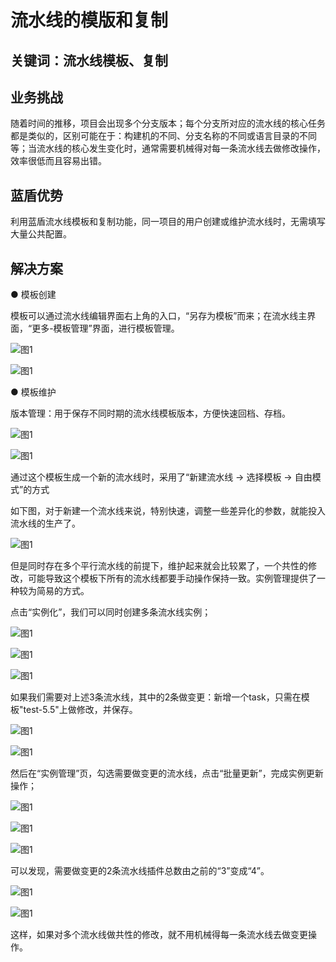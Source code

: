 # 流水线的模版和复制


## 关键词：流水线模板、复制 <a id="&#x51C6;&#x5907;&#x4E8B;&#x9879;"></a>

## 业务挑战 <a id="&#x51C6;&#x5907;&#x4E8B;&#x9879;"></a>

随着时间的推移，项目会出现多个分支版本；每个分支所对应的流水线的核心任务都是类似的，区别可能在于：构建机的不同、分支名称的不同或语言目录的不同等；当流水线的核心发生变化时，通常需要机械得对每一条流水线去做修改操作，效率很低而且容易出错。

## 蓝盾优势 <a id="&#x51C6;&#x5907;&#x4E8B;&#x9879;"></a>

利用蓝盾流水线模板和复制功能，同一项目的用户创建或维护流水线时，无需填写大量公共配置。

## 解决方案 <a id="&#x51C6;&#x5907;&#x4E8B;&#x9879;"></a>

● 模板创建

模板可以通过流水线编辑界面右上角的入口，“另存为模板”而来；在流水线主界面，“更多-模板管理”界面，进行模板管理。

![&#x56FE;1](../../../assets/scene-Template-copy-pipeline-a.png)

![&#x56FE;1](../../../assets/scene-Template-copy-pipeline-b.png)

● 模板维护

版本管理：用于保存不同时期的流水线模板版本，方便快速回档、存档。

![&#x56FE;1](../../../assets/scene-Template-copy-pipeline-c.png)

![&#x56FE;1](../../../assets/scene-Template-copy-pipeline-d.png)

通过这个模板生成一个新的流水线时，采用了“新建流水线 -> 选择模板 -> 自由模式”的方式

如下图，对于新建一个流水线来说，特别快速，调整一些差异化的参数，就能投入流水线的生产了。

![&#x56FE;1](../../../assets/scene-Template-copy-pipeline-e.png)

但是同时存在多个平行流水线的前提下，维护起来就会比较累了，一个共性的修改，可能导致这个模板下所有的流水线都要手动操作保持一致。实例管理提供了一种较为简易的方式。

点击“实例化”，我们可以同时创建多条流水线实例；

![&#x56FE;1](../../../assets/scene-Template-copy-pipeline-f.png)

![&#x56FE;1](../../../assets/scene-Template-copy-pipeline-g.png)

![&#x56FE;1](../../../assets/scene-Template-copy-pipeline-h.png)

如果我们需要对上述3条流水线，其中的2条做变更：新增一个task，只需在模板"test-5.5"上做修改，并保存。

![&#x56FE;1](../../../assets/scene-Template-copy-pipeline-i.png)

![&#x56FE;1](../../../assets/scene-Template-copy-pipeline-j.png)

然后在“实例管理”页，勾选需要做变更的流水线，点击“批量更新”，完成实例更新操作；

![&#x56FE;1](../../../assets/scene-Template-copy-pipeline-k.png)

![&#x56FE;1](../../../assets/scene-Template-copy-pipeline-l.png)

![&#x56FE;1](../../../assets/scene-Template-copy-pipeline-m.png)

可以发现，需要做变更的2条流水线插件总数由之前的“3”变成“4”。

![&#x56FE;1](../../../assets/scene-Template-copy-pipeline-n.png)

![&#x56FE;1](../../../assets/scene-Template-copy-pipeline-o.png)

这样，如果对多个流水线做共性的修改，就不用机械得每一条流水线去做变更操作。
